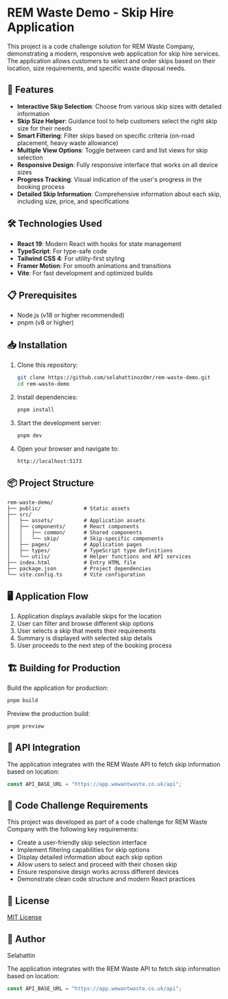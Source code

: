 # REM Waste Demo - Skip Hire Application

This project is a code challenge solution for REM Waste Company, demonstrating a modern, responsive web application for skip hire services. The application allows customers to select and order skips based on their location, size requirements, and specific waste disposal needs.

## 🚀 Features

- **Interactive Skip Selection**: Choose from various skip sizes with detailed information
- **Skip Size Helper**: Guidance tool to help customers select the right skip size for their needs
- **Smart Filtering**: Filter skips based on specific criteria (on-road placement, heavy waste allowance)
- **Multiple View Options**: Toggle between card and list views for skip selection
- **Responsive Design**: Fully responsive interface that works on all device sizes
- **Progress Tracking**: Visual indication of the user's progress in the booking process
- **Detailed Skip Information**: Comprehensive information about each skip, including size, price, and specifications

## 🛠️ Technologies Used

- **React 19**: Modern React with hooks for state management
- **TypeScript**: For type-safe code
- **Tailwind CSS 4**: For utility-first styling
- **Framer Motion**: For smooth animations and transitions
- **Vite**: For fast development and optimized builds

## 📋 Prerequisites

- Node.js (v18 or higher recommended)
- pnpm (v8 or higher)

## 📥 Installation

1. Clone this repository:

   ```bash
   git clone https://github.com/selahattinozdmr/rem-waste-demo.git
   cd rem-waste-demo
   ```

2. Install dependencies:

   ```bash
   pnpm install
   ```

3. Start the development server:

   ```bash
   pnpm dev
   ```

4. Open your browser and navigate to:
   ```
   http://localhost:5173
   ```

## 📦 Project Structure

```
rem-waste-demo/
├── public/              # Static assets
├── src/
│   ├── assets/          # Application assets
│   ├── components/      # React components
│   │   ├── common/      # Shared components
│   │   └── skip/        # Skip-specific components
│   ├── pages/           # Application pages
│   ├── types/           # TypeScript type definitions
│   └── utils/           # Helper functions and API services
├── index.html           # Entry HTML file
├── package.json         # Project dependencies
└── vite.config.ts       # Vite configuration
```

## 🖥️ Application Flow

1. Application displays available skips for the location
2. User can filter and browse different skip options
3. User selects a skip that meets their requirements
4. Summary is displayed with selected skip details
5. User proceeds to the next step of the booking process


## 🏗️ Building for Production

Build the application for production:

```bash
pnpm build
```

Preview the production build:

```bash
pnpm preview
```

## 🔄 API Integration

The application integrates with the REM Waste API to fetch skip information based on location:

```typescript
const API_BASE_URL = "https://app.wewantwaste.co.uk/api";
```

## 📝 Code Challenge Requirements

This project was developed as part of a code challenge for REM Waste Company with the following key requirements:

- Create a user-friendly skip selection interface
- Implement filtering capabilities for skip options
- Display detailed information about each skip option
- Allow users to select and proceed with their chosen skip
- Ensure responsive design works across different devices
- Demonstrate clean code structure and modern React practices

## 📄 License

[MIT License](LICENSE)

## 👤 Author

Selahattin

The application integrates with the REM Waste API to fetch skip information based on location:

```typescript
const API_BASE_URL = "https://app.wewantwaste.co.uk/api";
```

